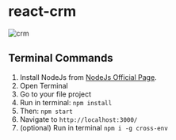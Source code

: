 # react-crm

![crm](https://user-images.githubusercontent.com/97451013/150886739-7072e907-2f4b-4e09-91f6-16b9ca10cc47.png)

## Terminal Commands

1. Install NodeJs from [NodeJs Official Page](https://nodejs.org/en).
2. Open Terminal
3. Go to your file project
4. Run in terminal: ```npm install```
5. Then: ```npm start```
6. Navigate to `http://localhost:3000/`
7. (optional) Run in terminal `npm i -g cross-env`
